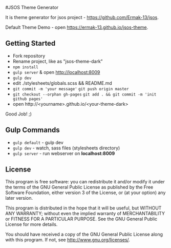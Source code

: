 #JSOS Theme Generator

It is theme generator for jsos project - <https://github.com/Ermak-13/jsos>. 

Default Theme Demo - open <https://ermak-13.github.io/jsos-theme>.

## Getting Started
* Fork repository
* Rename project, like as "jsos-theme-dark"
* ```npm install```
* ```gulp server``` & open <http://localhost:8009>
* ```gulp dev```
* edit ./stylesheets/globals.scss && README.md
* ```git commit -m 'your message'``` ```git push origin master```
* ```git checkout --orphan gh-pages``` ```git add . && git commit -m 'init github pages'```
* open http://\<yourname\>.github.io/\<your-theme-dark\>

Good Job! ;)

## Gulp Commands
* ```gulp default``` - gulp dev
* ```gulp dev``` - watch, sass files (stylesheets directory)
* ```gulp server``` - run webserver on **localhost:8009**

## License
This program is free software: you can redistribute it and/or modify
it under the terms of the GNU General Public License as published by
the Free Software Foundation, either version 3 of the License, or
(at your option) any later version.

This program is distributed in the hope that it will be useful,
but WITHOUT ANY WARRANTY; without even the implied warranty of
MERCHANTABILITY or FITNESS FOR A PARTICULAR PURPOSE.  See the
GNU General Public License for more details.

You should have received a copy of the GNU General Public License
along with this program.  If not, see <http://www.gnu.org/licenses/>.
